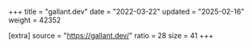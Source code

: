 +++
title = "gallant.dev"
date = "2022-03-22"
updated = "2025-02-16"
weight = 42352

[extra]
source = "https://gallant.dev/"
ratio = 28
size = 41
+++

